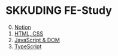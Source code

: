 # SKKUDING FE-Study
0. [Notion](https://www.notion.so/5eb69ed405ef4c059d70f6461350cf8c)
1. [HTML, CSS](https://seojin3154.github.io/FE-Study/3w)
2. [JavaScript & DOM](https://seojin3154.github.io/FE-Study/4w)
3. [TypeScript](https://seojin3154.github.io/FE-Study/5w)
